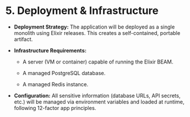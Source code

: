 # 5. Deployment & Infrastructure

- **Deployment Strategy:** The application will be deployed as a single monolith using Elixir releases. This creates a self-contained, portable artifact.
    
- **Infrastructure Requirements:**
    
    - A server (VM or container) capable of running the Elixir BEAM.
        
    - A managed PostgreSQL database.
        
    - A managed Redis instance.
        
- **Configuration:** All sensitive information (database URLs, API secrets, etc.) will be managed via environment variables and loaded at runtime, following 12-factor app principles.
    
